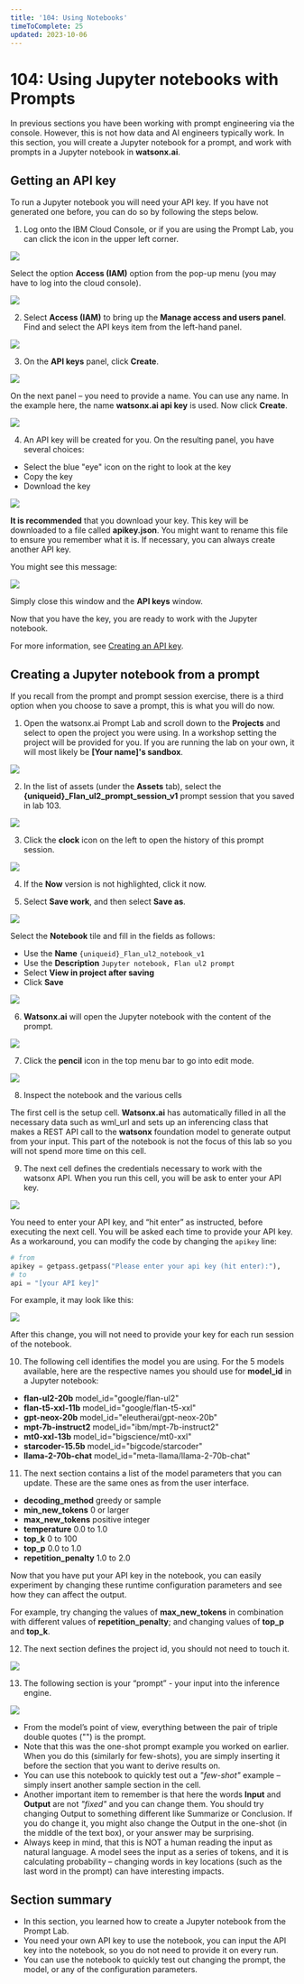 ```yaml
---
title: '104: Using Notebooks'
timeToComplete: 25
updated: 2023-10-06
---
```


# 104: Using Jupyter notebooks with Prompts

In previous sections you have been working with prompt engineering via the console. However, this is not how data and AI engineers typically work. In this section, you will create a Jupyter notebook for a prompt, and work with prompts in a Jupyter notebook in **watsonx.ai**.

## Getting an API key

To run a Jupyter notebook you will need your API key. If you have not generated one before, you can do so by following the steps below.

1. Log onto the IBM Cloud Console, or if you are using the Prompt Lab, you can click the icon in the upper left corner.

![](./images/104/image123.png)

Select the option **Access (IAM)** option from the pop-up menu (you may have to log into the cloud console).

![](./images/104/image124.png)

2. Select **Access (IAM)** to bring up the **Manage access and users panel**. Find and select the API keys item from the left-hand panel.

![](./images/104/image125.png)

3. On the **API keys** panel, click **Create**.

![](./images/104/image126.png)

On the next panel – you need to provide a name. You can use any name. In the example here, the name **watsonx.ai api key** is used. Now click **Create**.

![](./images/104/image127.png)

4. An API key will be created for you. On the resulting panel, you have several choices:

- Select the blue "eye" icon on the right to look at the key
- Copy the key
- Download the key

![](./images/104/image128.png)

**It is recommended** that you download your key. This key will be downloaded to a file called **apikey.json**. You might want to rename this file to ensure you remember what it is. If necessary, you can always create another API key.

You might see this message:

![](./images/104/image129.png)

Simply close this window and the **API keys** window.

Now that you have the key, you are ready to work with the Jupyter notebook.

For more information, see [Creating an API key](https://cloud.ibm.com/docs/account?topic=account-userapikey&interface=ui#create_user_key).

## Creating a Jupyter notebook from a prompt

If you recall from the prompt and prompt session exercise, there is a third option when you choose to save a prompt, this is what you will do now.

1. Open the watsonx.ai Prompt Lab and scroll down to the **Projects** and select to open the project you were using. In a workshop setting the project will be provided for you. If you are running the lab on your own, it will most likely be **[Your name]'s sandbox**.

![](./images/104/image130.png)

2. In the list of assets (under the **Assets** tab), select the **{uniqueid}_Flan_ul2_prompt_session_v1** prompt session that you saved in lab 103.

![](./images/104/image131.png)

3. Click the **clock** icon on the left to open the history of this prompt session.

![](./images/104/image132.png)

4. If the **Now** version is not highlighted, click it now.

5. Select **Save work**, and then select **Save as**.

![](./images/104/image133.png)

Select the **Notebook** tile and fill in the fields as follows:

- Use the **Name** `{uniqueid}_Flan_ul2_notebook_v1`
- Use the **Description** `Jupyter notebook, Flan ul2 prompt`
- Select **View in project after saving**
- Click **Save**

![](./images/104/image134.png)

6. **Watsonx.ai** will open the Jupyter notebook with the content of the prompt.

![](./images/104/image135.png)

7. Click the **pencil** icon in the top menu bar to go into edit mode.

![](./images/104/image137.png)

<Warning text='You can now work with the Jupyter notebook' />

8. Inspect the notebook and the various cells

The first cell is the setup cell. **Watsonx.ai** has automatically filled in all the necessary data such as wml_url and sets up an inferencing class that makes a REST API call to the **watsonx** foundation model to generate output from your input. This part of the notebook is not the focus of this lab so you will not spend more time on this cell.

9. The next cell defines the credentials necessary to work with the watsonx API. When you run this cell, you will be ask to enter your API key.

![](./images/104/image138.png)

You need to enter your API key, and “hit enter” as instructed, before executing the next cell. You will be asked each time to provide your API key. As a workaround, you can modify the code by changing the `apikey` line:

```py
# from
apikey = getpass.getpass("Please enter your api key (hit enter):"),
# to
api = "[your API key]"
```

For example, it may look like this:

![](./images/104/image139.png)

After this change, you will not need to provide your key for each run session of the notebook.

10. The following cell identifies the model you are using. For the 5 models available, here are the respective names you should use for **model_id** in a Jupyter notebook:

- **flan-ul2-20b** model_id="google/flan-ul2"
- **flan-t5-xxl-11b** model_id="google/flan-t5-xxl"
- **gpt-neox-20b** model_id="eleutherai/gpt-neox-20b"
- **mpt-7b-instruct2** model_id="ibm/mpt-7b-instruct2"
- **mt0-xxl-13b** model_id="bigscience/mt0-xxl"
- **starcoder-15.5b** model_id="bigcode/starcoder"
- **llama-2-70b-chat** model_id="meta-llama/llama-2-70b-chat"

11. The next section contains a list of the model parameters that you can update. These are the same ones as from the user interface.

- **decoding_method** greedy or sample
- **min_new_tokens** 0 or larger
- **max_new_tokens** positive integer
- **temperature** 0.0 to 1.0
- **top_k** 0 to 100
- **top_p** 0.0 to 1.0
- **repetition_penalty** 1.0 to 2.0

Now that you have put your API key in the notebook, you can easily experiment by changing these runtime configuration parameters and see how they can affect the output.

For example, try changing the values of **max_new_tokens** in combination with different values of **repetition_penalty**; and changing values of **top_p** and **top_k**.

12. The next section defines the project id, you should not need to touch it.

![](./images/104/image140.png)

13. The following section is your “prompt” - your input into the inference engine.

![](./images/104/image141.png)

- From the model’s point of view, everything between the pair of triple double quotes ("") is the prompt.
- Note that this was the one-shot prompt example you worked on earlier. When you do this (similarly for few-shots), you are simply inserting it before the section that you want to derive results on.
- You can use this notebook to quickly test out a _"few-shot"_ example – simply insert another sample section in the cell.
- Another important item to remember is that here the words **Input** and **Output** are not _"fixed"_ and you can change them. You should try changing Output to something different like Summarize or Conclusion. If you do change it, you might also change the Output in the one-shot (in the middle of the text box), or your answer may be surprising.
- Always keep in mind, that this is NOT a human reading the input as natural language. A model sees the input as a series of tokens, and it is calculating probability – changing words in key locations (such as the last word in the prompt) can have interesting impacts.

## Section summary

- In this section, you learned how to create a Jupyter notebook from the Prompt Lab.
- You need your own API key to use the notebook, you can input the API key into the notebook, so you do not need to provide it on every run.
- You can use the notebook to quickly test out changing the prompt, the model, or any of the configuration parameters.
